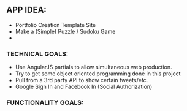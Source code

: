 ## APP IDEA:

- Portfolio Creation Template Site
- Make a (Simple) Puzzle / Sudoku Game 
- 


### TECHNICAL GOALS:
- Use AngularJS partials to allow simultaneous web production.
- Try to get some object oriented programming done in this project
- Pull from a 3rd party API to show certain tweets/etc.
- Google Sign In and Facebook In (Social Authorization)


### FUNCTIONALITY GOALS:
